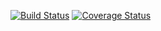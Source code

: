 [![Build Status](https://travis-ci.org/tbutler78/js-stack-from-scratch.svg?branch=master)](https://travis-ci.com/tbutler78/js-stack-from-scratch)
[![Coverage Status](https://coveralls.io/repos/github/tbutler78/js-stack-from-scratch/badge.svg?t=Gyl4Cv)](https://coveralls.io/github/tbutler78/js-stack-from-scratch)